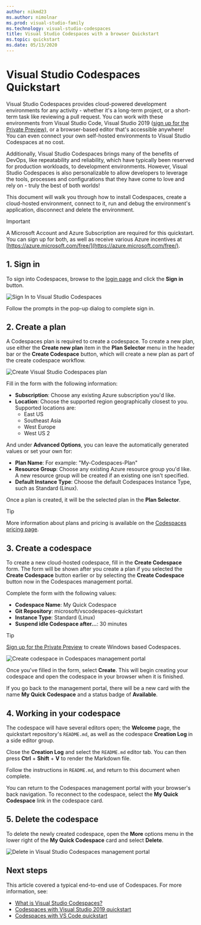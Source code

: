```yaml
---
author: nikmd23
ms.author: nimolnar
ms.prod: visual-studio-family
ms.technology: visual-studio-codespaces
title: Visual Studio Codespaces with a browser Quickstart
ms.topic: quickstart
ms.date: 05/13/2020
---
```


# Visual Studio Codespaces Quickstart

Visual Studio Codespaces provides cloud-powered development environments for any activity - whether it's a long-term project, or a short-term task like reviewing a pull request. You can work with these environments from Visual Studio Code, Visual Studio 2019 ([sign up for the Private Preview](https://aka.ms/vsfutures-signup)), or a browser-based editor that's accessible anywhere! You can even connect your own self-hosted environments to Visual Studio Codespaces at no cost.

Additionally, Visual Studio Codespaces brings many of the benefits of DevOps, like repeatability and reliability, which have typically been reserved for production workloads, to development environments. However, Visual Studio Codespaces is also personalizable to allow developers to leverage the tools, processes and configurations that they have come to love and rely on - truly the best of both worlds!

This document will walk you through how to install Codespaces, create a cloud-hosted environment, connect to it, run and debug the environment's application, disconnect and delete the environment.

> [!IMPORTANT]
> A Microsoft Account and Azure Subscription are required for this quickstart. You can sign up for both, as well as receive various Azure incentives at [https://azure.microsoft.com/free/](https://azure.microsoft.com/free/).

## 1. Sign in

To sign into Codespaces, browse to the [login page](https://online.visualstudio.com/login) and click the **Sign in** button.

![Sign In to Visual Studio Codespaces](../images/sign-in-vso-01.png)

Follow the prompts in the pop-up dialog to complete sign in.

## 2. Create a plan

A Codespaces plan is required to create a codespace. To create a new plan, use either the **Create new plan** item in the **Plan Selector** menu in the header bar or the **Create Codespace** button, which will create a new plan as part of the create codespace workflow.

![Create Visual Studio Codespaces plan](../images/create-plan-vso-01.png)

Fill in the form with the following information:

- **Subscription**: Choose any existing Azure subscription you'd like.
- **Location**: Choose the supported region geographically closest to you. Supported locations are:
  - East US
  - Southeast Asia
  - West Europe
  - West US 2

And under **Advanced Options**, you can leave the automatically generated values or set your own for:

- **Plan Name**: For example: "My-Codespaces-Plan"
- **Resource Group**: Choose any existing Azure resource group you'd like. A new resource group will be created if an existing one isn't specified.
- **Default Instance Type**: Choose the default Codespaces Instance Type, such as Standard (Linux).

Once a plan is created, it will be the selected plan in the **Plan Selector**.

> [!TIP]
> More information about plans and pricing is available on the [Codespaces pricing page](https://aka.ms/vso-pricing).

## 3. Create a codespace

To create a new cloud-hosted codespace, fill in the **Create Codespace** form. The form will be shown after you create a plan if you selected the **Create Codespace** button earlier or by selecting the **Create Codespace** button now in the Codespaces management portal.

Complete the form with the following values:

- **Codespace Name**: My Quick Codespace
- **Git Repository**: microsoft/vscodespaces-quickstart
- **Instance Type**: Standard (Linux)
- **Suspend idle Codespace after...**: 30 minutes

> [!TIP]
> [Sign up for the Private Preview](https://aka.ms/vsfutures-signup) to create Windows based Codespaces.

![Create codespace in Codespaces management portal](../images/create-quickstart-vso-02.png)

Once you've filled in the form, select **Create**. This will begin creating your codespace and open the codespace in your browser when it is finished.

If you go back to the management portal, there will be a new card with the name **My Quick Codespace** and a status badge of **Available**.

## 4. Working in your codespace

The codespace will have several editors open; the **Welcome** page, the quickstart repository's `README.md`, as well as the codespace **Creation Log** in a side editor group.

Close the **Creation Log** and select the `README.md` editor tab. You can then press **Ctrl** + **Shift** + **V** to render the Markdown file.

Follow the instructions in `README.md`, and return to this document when complete.

You can return to the Codespaces management portal with your browser's back navigation. To reconnect to the codespace, select the **My Quick Codespace** link in the codespace card.

## 5. Delete the codespace

To delete the newly created codespace, open the **More** options menu in the lower right of the **My Quick Codespace** card and select **Delete**.

![Delete in Visual Studio Codespaces management portal](../images/delete-env-vso-01.png)

## Next steps

This article covered a typical end-to-end use of Codespaces. For more information, see:

- [What is Visual Studio Codespaces?](../overview/what-is-vsonline.md)
- [Codespaces with Visual Studio 2019 quickstart](../quickstarts/vs.md)
- [Codespaces with VS Code quickstart](../quickstarts/vscode.md)
